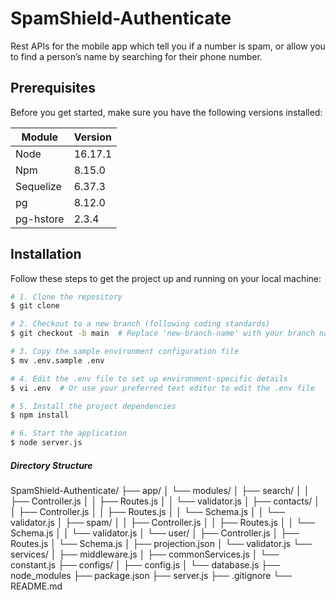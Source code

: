 # SpamShield-Authenticate
Rest APIs for the mobile app which tell you if a number is spam, or allow you to find a person’s name by searching for their phone number.

## Prerequisites
Before you get started, make sure you have the following versions installed:

| Module    | Version |
| --------- | ------- |
| Node      | 16.17.1 |
| Npm       | 8.15.0  |
| Sequelize | 6.37.3  |
| pg        | 8.12.0  |
| pg-hstore | 2.3.4   |


## Installation
Follow these steps to get the project up and running on your local machine:

```bash
# 1. Clone the repository
$ git clone 

# 2. Checkout to a new branch (following coding standards)
$ git checkout -b main  # Replace 'new-branch-name' with your branch name

# 3. Copy the sample environment configuration file
$ mv .env.sample .env

# 4. Edit the .env file to set up environment-specific details
$ vi .env  # Or use your preferred text editor to edit the .env file

# 5. Install the project dependencies
$ npm install

# 6. Start the application
$ node server.js
```

##### Directory Structure

SpamShield-Authenticate/
├── app/
│   └── modules/
│       ├── search/
│       │   ├── Controller.js
│       │   ├── Routes.js
│       │   └── validator.js
│       ├── contacts/
│       │   ├── Controller.js
│       │   ├── Routes.js
│       │   └── Schema.js
│       │   └── validator.js
│       ├── spam/
│       │   ├── Controller.js
│       │   ├── Routes.js
│       │   └── Schema.js
│       │   └── validator.js
│       └── user/
│           ├── Controller.js
│           ├── Routes.js
│           └── Schema.js
│           ├── projection.json
│           └── validator.js
└── services/
│       ├── middleware.js
│       ├── commonServices.js
│       └── constant.js
├── configs/
│   ├── config.js
│   └── database.js
├── node_modules
├── package.json
├── server.js
├── .gitignore
└── README.md
